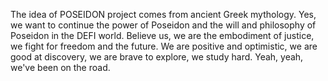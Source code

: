 The idea of POSEIDON project comes from ancient Greek mythology. Yes, we want to continue the power of Poseidon and the will and philosophy of Poseidon in the DEFI world. Believe us, we are the embodiment of justice, we fight for freedom and the future. We are positive and optimistic, we are good at discovery, we are brave to explore, we study hard. Yeah, yeah, we've been on the road.
